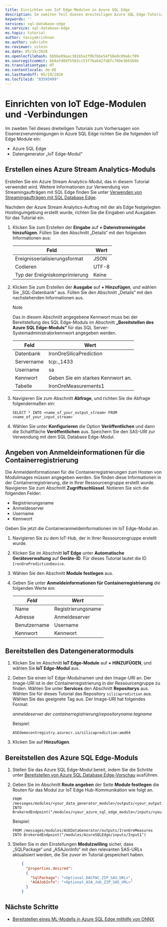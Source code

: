 ```yaml
---
title: Einrichten von IoT Edge-Modulen in Azure SQL Edge
description: Im zweiten Teil dieses dreiteiligen Azure SQL Edge-Tutorials zum Vorhersagen von Eisenerzverunreinigungen richten Sie IoT Edge-Module und -Verbindungen ein.
keywords: ''
services: sql-database-edge
ms.service: sql-database-edge
ms.topic: tutorial
author: VasiyaKrishnan
ms.author: vakrishn
ms.reviewer: sstein
ms.date: 05/19/2020
ms.openlocfilehash: bbbbe09aac30165a2f9b7bbe54f58e0c09a6cf09
ms.sourcegitcommit: bb0afd0df5563cc53f76a642fd8fc709e366568b
ms.translationtype: HT
ms.contentlocale: de-DE
ms.lasthandoff: 05/19/2020
ms.locfileid: "83593499"
---
```

# <a name="set-up-iot-edge-modules-and-connections"></a>Einrichten von IoT Edge-Modulen und -Verbindungen

Im zweiten Teil dieses dreiteiligen Tutorials zum Vorhersagen von Eisenerzverunreinigungen in Azure SQL Edge richten Sie die folgenden IoT Edge Module ein:

- Azure SQL Edge
- Datengenerator „IoT Edge-Modul“

## <a name="create-azure-stream-analytics-module"></a>Erstellen eines Azure Stream Analytics-Moduls

Erstellen Sie ein Azure Stream Analytics-Modul, das in diesem Tutorial verwendet wird. Weitere Informationen zur Verwendung von Streamingaufträgen mit SQL Edge finden Sie unter [Verwenden von Streamingaufträgen mit SQL Database Edge](https://docs.microsoft.com/azure/sql-database-edge/stream-analytics#using-streaming-jobs-with-sql-database-edge).

Nachdem der Azure Stream Analytics-Auftrag mit der als Edge festgelegten Hostingumgebung erstellt wurde, richten Sie die Eingaben und Ausgaben für das Tutorial ein.

1. Klicken Sie zum Erstellen der **Eingabe** auf **+ Datenstromeingabe hinzufügen**. Füllen Sie den Abschnitt „Details“ mit den folgenden Informationen aus:

   Feld|Wert
   -----|-----
   Ereignisserialisierungsformat|JSON
   Codieren|UTF-8
   Typ der Ereigniskomprimierung|Keine

2. Klicken Sie zum Erstellen der **Ausgabe** auf **+ Hinzufügen**, und wählen Sie „SQL-Datenbank“ aus. Füllen Sie den Abschnitt „Details“ mit den nachstehenden Informationen aus.

   > [!NOTE]
   > Das in diesem Abschnitt angegebene Kennwort muss bei der Bereitstellung des SQL Edge-Moduls im Abschnitt **„Bereitstellen des Azure SQL Edge-Moduls“** für das SQL Server-Systemadministratorkennwort angegeben werden.

   Feld|Wert
   -----|-----
   Datenbank|IronOreSilicaPrediction
   Servername|tcp:.,1433
   Username|sa
   Kennwort|Geben Sie ein starkes Kennwort an.
   Tabelle|IronOreMeasurements1

3. Navigieren Sie zum Abschnitt **Abfrage**, und richten Sie die Abfrage folgendermaßen ein:

   `SELECT * INTO <name_of_your_output_stream> FROM <name_of_your_input_stream>`
   
4. Wählen Sie unter **Konfigurieren** die Option **Veröffentlichen** und dann die Schaltfläche **Veröffentlichen** aus. Speichern Sie den SAS-URI zur Verwendung mit dem SQL Database Edge-Modul.

## <a name="specify-container-registry-credentials"></a>Angeben von Anmeldeinformationen für die Containerregistrierung

Die Anmeldeinformationen für die Containerregistrierungen zum Hosten von Modulimages müssen angegeben werden. Sie finden diese Informationen in der Containerregistrierung, die in Ihrer Ressourcengruppe erstellt wurde. Navigieren Sie zum Abschnitt **Zugriffsschlüssel**. Notieren Sie sich die folgenden Felder:

- Registrierungsname
- Anmeldeserver
- Username
- Kennwort

Geben Sie jetzt die Containeranmeldeinformationen im IoT Edge-Modul an.

1. Navigieren Sie zu dem IoT-Hub, der in Ihrer Ressourcengruppe erstellt wurde.

2. Klicken Sie im Abschnitt **IoT Edge** unter **Automatische Geräteverwaltung** auf **Geräte-ID**. Für dieses Tutorial lautet die ID `IronOrePredictionDevice`.

3. Wählen Sie den Abschnitt **Module festlegen** aus.

4. Geben Sie unter **Anmeldeinformationen für Containerregistrierung** die folgenden Werte ein:

   _Feld_|_Wert_
   -------|-------
   Name|Registrierungsname
   Adresse|Anmeldeserver
   Benutzername|Username
   Kennwort|Kennwort
  
## <a name="deploy-the-data-generator-module"></a>Bereitstellen des Datengeneratormoduls

1. Klicken Sie im Abschnitt **IoT Edge-Module** auf **+ HINZUFÜGEN**, und wählen Sie **IoT Edge-Modul** aus.

2. Geben Sie einen IoT Edge-Modulnamen und den Image-URI an.
   Der Image-URI ist in der Containerregistrierung in der Ressourcengruppe zu finden. Wählen Sie unter **Services** den Abschnitt **Repositorys** aus. Wählen Sie für dieses Tutorial das Repository `silicaprediction` aus. Wählen Sie das geeignete Tag aus. Der Image-URI hat folgendes Format:

   *anmeldeserver der containerregistrierung*/*repositoryname*:*tagname*

   Beispiel:

   ```
   ASEdemocontregistry.azurecr.io/silicaprediction:amd64
   ```

3. Klicken Sie auf **Hinzufügen**.

## <a name="deploy-the-azure-sql-edge-module"></a>Bereitstellen des Azure SQL Edge-Moduls

1. Stellen Sie das Azure SQL Edge-Modul bereit, indem Sie die Schritte unter [Bereitstellen von Azure SQL Database Edge-Vorschau](https://docs.microsoft.com/azure/sql-database-edge/deploy-portal#deploy-sql-database-edge) ausführen.

2. Geben Sie im Abschnitt **Route angeben** der Seite **Module festlegen** die Routen für das Modul zur IoT Edge Hub-Kommunikation wie folgt an. 

   ```
   FROM /messages/modules/<your_data_generator_module>/outputs/<your_output_stream_name> INTO
   BrokeredEndpoint("/modules/<your_azure_sql_edge_module>/inputs/<your_input_stream_name>")
   ```

   Beispiel:

   ```
   FROM /messages/modules/ASEDataGenerator/outputs/IronOreMeasures INTO BrokeredEndpoint("/modules/AzureSQLEdge/inputs/Input1")
   ```

3. Stellen Sie in den Einstellungen **Modulzwilling** sicher, dass „SQLPackage“ und „ASAJonInfo“ mit den relevanten SAS-URLs aktualisiert werden, die Sie zuvor im Tutorial gespeichert haben.

   ```json
       {
         "properties.desired":
         {
           "SqlPackage": "<Optional_DACPAC_ZIP_SAS_URL>",
           "ASAJobInfo": "<Optional_ASA_Job_ZIP_SAS_URL>"
         }
       }
   ```

## <a name="next-steps"></a>Nächste Schritte

- [Bereitstellen eines ML-Modells in Azure SQL Edge mithilfe von ONNX](tutorial-run-ml-model-on-sql-edge.md)
